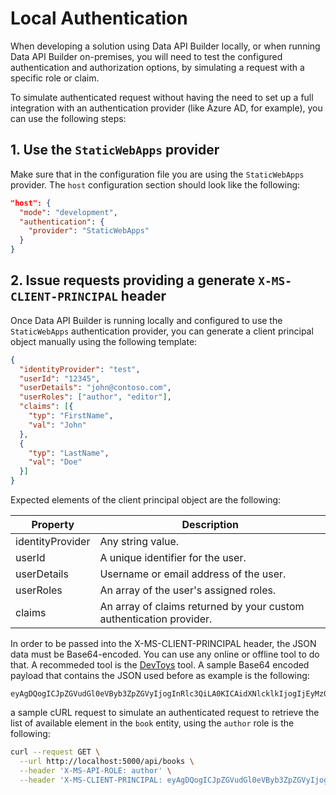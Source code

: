 # Local Authentication

When developing a solution using Data API Builder locally, or when running Data API Builder on-premises, you will need to test the configured authentication and authorization options, by simulating a request with a specific role or claim.

To simulate authenticated request without having the need to set up a full integration with an authentication provider (like Azure AD, for example), you can use the following steps:

## 1. Use the `StaticWebApps` provider

Make sure that in the configuration file you are using the `StaticWebApps` provider. The `host` configuration section should look like the following:

```json
"host": {
  "mode": "development",
  "authentication": {
    "provider": "StaticWebApps"
  }
}
```

## 2. Issue requests providing a generate `X-MS-CLIENT-PRINCIPAL` header

Once Data API Builder is running locally and configured to use the `StaticWebApps` authentication provider, you can generate a client principal object manually using the following template:

```json
{  
  "identityProvider": "test",
  "userId": "12345",
  "userDetails": "john@contoso.com",
  "userRoles": ["author", "editor"],
  "claims": [{
    "typ": "FirstName",
    "val": "John"
  },
  {
    "typ": "LastName",
    "val": "Doe"
  }]
}
```

Expected elements of the client principal object are the following:

|Property|Description|
|---|---|
|identityProvider|Any string value.|
|userId|A unique identifier for the user.|
|userDetails|Username or email address of the user.|
|userRoles|An array of the user's assigned roles.|
|claims|An array of claims returned by your custom authentication provider.|

In order to be passed into the X-MS-CLIENT-PRINCIPAL header, the JSON data must be Base64-encoded. You can use any online or offline tool to do that. A recommeded tool is the [DevToys](https://github.com/veler/DevToys) tool. A sample Base64 encoded payload that contains the JSON used before as example is the following:

```text
eyAgDQogICJpZGVudGl0eVByb3ZpZGVyIjogInRlc3QiLA0KICAidXNlcklkIjogIjEyMzQ1IiwNCiAgInVzZXJEZXRhaWxzIjogImpvaG5AY29udG9zby5jb20iLA0KICAidXNlclJvbGVzIjogWyJhdXRob3IiLCAiZWRpdG9yIl0sDQogICJjbGFpbXMiOiBbew0KICAgICJ0eXAiOiAiRmlyc3ROYW1lIiwNCiAgICAidmFsIjogIkpvaG4iDQogIH0sDQogIHsNCiAgICAidHlwIjogIkxhc3ROYW1lIiwNCiAgICAidmFsIjogIkRvZSINCiAgfV0NCn0=
```

a sample cURL request to simulate an authenticated request to retrieve the list of available element in the `book` entity, using the `author` role is the following:

```bash
curl --request GET \
  --url http://localhost:5000/api/books \
  --header 'X-MS-API-ROLE: author' \
  --header 'X-MS-CLIENT-PRINCIPAL: eyAgDQogICJpZGVudGl0eVByb3ZpZGVyIjogInRlc3QiLA0KICAidXNlcklkIjogIjEyMzQ1IiwNCiAgInVzZXJEZXRhaWxzIjogImpvaG5AY29udG9zby5jb20iLA0KICAidXNlclJvbGVzIjogWyJyb2xlMSIsICJyb2xlMiIsICJhdXRob3IiXSwNCiAgImNsYWltcyI6IFt7DQogICAgInR5cCI6ICJGaXJzdE5hbWUiLA0KICAgICJ2YWwiOiAiSm9obiINCiAgfSwNCiAgew0KICAgICJ0eXAiOiAiTGFzdE5hbWUiLA0KICAgICJ2YWwiOiAiRG9lIg0KICB9XQ0KfQ=='
```
